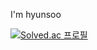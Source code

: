 I'm hyunsoo

[![Solved.ac
프로필](http://mazassumnida.wtf/api/mini/generate_badge?boj=jkl0124)](https://solved.ac/jkl0124)
